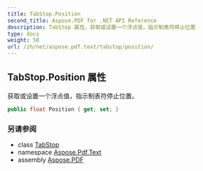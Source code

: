 ```yaml
---
title: TabStop.Position
second_title: Aspose.PDF for .NET API Reference
description: TabStop 属性。获取或设置一个浮点值，指示制表符停止位置
type: docs
weight: 50
url: /zh/net/aspose.pdf.text/tabstop/position/
---
```

## TabStop.Position 属性

获取或设置一个浮点值，指示制表符停止位置。

```csharp
public float Position { get; set; }
```

### 另请参阅

* class [TabStop](../)
* namespace [Aspose.Pdf.Text](../../../aspose.pdf.text/)
* assembly [Aspose.PDF](../../../)